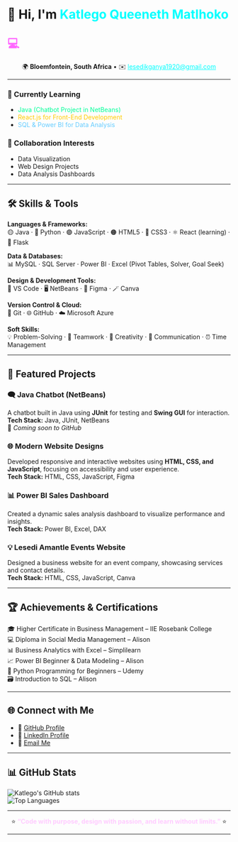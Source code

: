 # 👋 Hi, I'm <span style="color:#00ffff;">Katlego Queeneth Matlhoko</span>  
## <span style="font-size:26px; color:#ff66ff;">💻 <span id="typing"></span></span>  

</div>

<p align="center">
🌍 <b>Bloemfontein, South Africa</b> • ✉️ <a href="mailto:lesedikganya1920@gmail.com" style="color:#00ffff;">lesedikganya1920@gmail.com</a>
</p>

---

### 🧠 Currently Learning  
- <span style="color:#00ff99;">Java (Chatbot Project in NetBeans)</span>  
- <span style="color:#ffcc00;">React.js for Front-End Development</span>  
- <span style="color:#66ccff;">SQL & Power BI for Data Analysis</span>  

### 👥 Collaboration Interests  
- Data Visualization  
- Web Design Projects  
- Data Analysis Dashboards  

---

## 🛠️ Skills & Tools  

**Languages & Frameworks:**  
🟡 Java · 🐍 Python · 🟣 JavaScript · 🟠 HTML5 · 🔵 CSS3 · ⚛️ React (learning) · 🧩 Flask  

**Data & Databases:**  
📊 MySQL · SQL Server · Power BI · Excel (Pivot Tables, Solver, Goal Seek)  

**Design & Development Tools:**  
🧠 VS Code · 🖥️ NetBeans · 🎨 Figma · 🪄 Canva  

**Version Control & Cloud:**  
🔗 Git · 🌐 GitHub · ☁️ Microsoft Azure  

**Soft Skills:**  
💡 Problem-Solving · 🤝 Teamwork · 🎯 Creativity · 💬 Communication · ⏰ Time Management  

---

## 🚀 Featured Projects  

### 🗨️ Java Chatbot (NetBeans)
A chatbot built in Java using **JUnit** for testing and **Swing GUI** for interaction.  
**Tech Stack:** Java, JUnit, NetBeans  
🔗 *Coming soon to GitHub*  

### 🌐 Modern Website Designs
Developed responsive and interactive websites using **HTML, CSS, and JavaScript**, focusing on accessibility and user experience.  
**Tech Stack:** HTML, CSS, JavaScript, Figma  

### 📊 Power BI Sales Dashboard
Created a dynamic sales analysis dashboard to visualize performance and insights.  
**Tech Stack:** Power BI, Excel, DAX  

### 💡 Lesedi Amantle Events Website
Designed a business website for an event company, showcasing services and contact details.  
**Tech Stack:** HTML, CSS, JavaScript, Canva  

---

## 🏆 Achievements & Certifications  

🎓 Higher Certificate in Business Management – IIE Rosebank College  
💻 Diploma in Social Media Management – Alison  
📊 Business Analytics with Excel – Simplilearn  
📈 Power BI Beginner & Data Modeling – Alison  
🐍 Python Programming for Beginners – Udemy  
🗃️ Introduction to SQL – Alison  

---

## 🌐 Connect with Me  

- 🌟 [GitHub Profile](https://github.com/LesediKganya1920)  
- 💼 [LinkedIn Profile](https://www.linkedin.com/in/katlego-matlhoko)  
- 📧 [Email Me](mailto:lesedikganya1920@gmail.com)

---

## 📊 GitHub Stats  

![Katlego's GitHub stats](https://github-readme-stats.vercel.app/api?username=LesediKganya1920&show_icons=true&theme=radical)  
![Top Languages](https://github-readme-stats.vercel.app/api/top-langs/?username=LesediKganya1920&layout=compact&theme=radical)

---

<div align="center">
⭐️ <b><span style="color:#ffccff;">“Code with purpose, design with passion, and learn without limits.”</span></b> ⭐️  
</div>

---

<!-- Animated "Junior Developer" text -->
<script>
  const words = ["Junior Developer 👩🏽‍💻", "Creative Coder ✨", "Tech Enthusiast 🚀"];
  let i = 0;
  setInterval(() => {
    document.getElementById("typing").innerText = words[i];
    i = (i + 1) % words.length;
  }, 2000);
</script>
